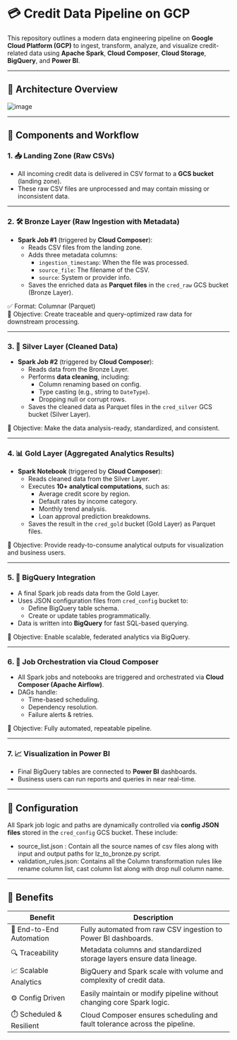# 💳 Credit Data Pipeline on GCP

This repository outlines a modern data engineering pipeline on **Google Cloud Platform (GCP)** to ingest, transform, analyze, and visualize credit-related data using **Apache Spark**, **Cloud Composer**, **Cloud Storage**, **BigQuery**, and **Power BI**.

---

## 📌 Architecture Overview

![image](https://github.com/user-attachments/assets/7c5388d5-cf40-4eb7-af16-08f6c2063b9f)


---

## 📂 Components and Workflow

### 1. 📥 Landing Zone (Raw CSVs)

- All incoming credit data is delivered in CSV format to a **GCS bucket** (landing zone).
- These raw CSV files are unprocessed and may contain missing or inconsistent data.

---

### 2. 🛠️ Bronze Layer (Raw Ingestion with Metadata)

- **Spark Job #1** (triggered by **Cloud Composer**):
  - Reads CSV files from the landing zone.
  - Adds three metadata columns:
    - `ingestion_timestamp`: When the file was processed.
    - `source_file`: The filename of the CSV.
    - `source`: System or provider info.
  - Saves the enriched data as **Parquet files** in the `cred_raw` GCS bucket (Bronze Layer).
  
✅ Format: Columnar (Parquet)  
🎯 Objective: Create traceable and query-optimized raw data for downstream processing.

---

### 3. 🧹 Silver Layer (Cleaned Data)

- **Spark Job #2** (triggered by **Cloud Composer**):
  - Reads data from the Bronze Layer.
  - Performs **data cleaning**, including:
    - Column renaming based on config.
    - Type casting (e.g., string to `DateType`).
    - Dropping null or corrupt rows.
  - Saves the cleaned data as Parquet files in the `cred_silver` GCS bucket (Silver Layer).

🎯 Objective: Make the data analysis-ready, standardized, and consistent.

---

### 4. 📊 Gold Layer (Aggregated Analytics Results)

- **Spark Notebook** (triggered by **Cloud Composer**):
  - Reads cleaned data from the Silver Layer.
  - Executes **10+ analytical computations**, such as:
    - Average credit score by region.
    - Default rates by income category.
    - Monthly trend analysis.
    - Loan approval prediction breakdowns.
  - Saves the result in the `cred_gold` bucket (Gold Layer) as Parquet files.

🎯 Objective: Provide ready-to-consume analytical outputs for visualization and business users.

---

### 5. 🧾 BigQuery Integration

- A final Spark job reads data from the Gold Layer.
- Uses JSON configuration files from `cred_config` bucket to:
  - Define BigQuery table schema.
  - Create or update tables programmatically.
- Data is written into **BigQuery** for fast SQL-based querying.

🎯 Objective: Enable scalable, federated analytics via BigQuery.

---

### 6. 📅 Job Orchestration via Cloud Composer

- All Spark jobs and notebooks are triggered and orchestrated via **Cloud Composer (Apache Airflow)**.
- DAGs handle:
  - Time-based scheduling.
  - Dependency resolution.
  - Failure alerts & retries.

🎯 Objective: Fully automated, repeatable pipeline.

---

### 7. 📈 Visualization in Power BI

- Final BigQuery tables are connected to **Power BI** dashboards.
- Business users can run reports and queries in near real-time.

---

## 🧾 Configuration

All Spark job logic and paths are dynamically controlled via **config JSON files** stored in the `cred_config` GCS bucket. These include:

- source_list.json : Contain all the source names of csv files along with input and output paths for lz_to_bronze.py script.
- validation_rules.json: Contains all the Column transformation rules like rename column list, cast column list along with drop null column name.


---

## 📌 Benefits

| Benefit                    | Description                                                                 |
|---------------------------|-----------------------------------------------------------------------------|
| 🔁 End-to-End Automation   | Fully automated from raw CSV ingestion to Power BI dashboards.             |
| 🔍 Traceability           | Metadata columns and standardized storage layers ensure data lineage.       |
| 📈 Scalable Analytics     | BigQuery and Spark scale with volume and complexity of credit data.         |
| ⚙️ Config Driven          | Easily maintain or modify pipeline without changing core Spark logic.       |
| ⏱️ Scheduled & Resilient  | Cloud Composer ensures scheduling and fault tolerance across the pipeline. |
